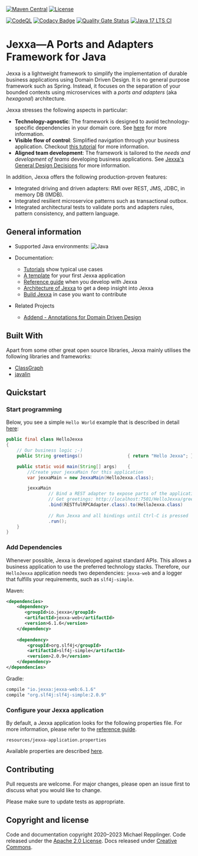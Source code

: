 [![Maven Central](https://img.shields.io/maven-central/v/io.jexxa/jexxa)](https://maven-badges.herokuapp.com/maven-central/io.jexxa/jexxa/) [![License](https://img.shields.io/badge/License-Apache%202.0-blue.svg)](https://opensource.org/licenses/Apache-2.0)

[![CodeQL](https://github.com/jexxa-projects/Jexxa/actions/workflows/codeql-analysis.yml/badge.svg)](https://github.com/jexxa-projects/Jexxa/actions/workflows/codeql-analysis.yml)
[![Codacy Badge](https://app.codacy.com/project/badge/Grade/b6c1680824ef4ac5914c40073242dc86)](https://www.codacy.com/gh/repplix/Jexxa/dashboard?utm_source=github.com&amp;utm_medium=referral&amp;utm_content=repplix/Jexxa&amp;utm_campaign=Badge_Grade)
[![Quality Gate Status](https://sonarcloud.io/api/project_badges/measure?project=jexxa-projects_Jexxa&metric=alert_status)](https://sonarcloud.io/summary/overall?id=jexxa-projects_Jexxa)
 [![Java 17 LTS CI](https://github.com/jexxa-projects/Jexxa/actions/workflows/maven.yml/badge.svg)](https://github.com/jexxa-projects/Jexxa/actions/workflows/maven.yml)
 
# Jexxa—A Ports and Adapters Framework for Java
Jexxa is a lightweight framework to simplify the implementation of durable business applications using Domain Driven Design. It is no general purpose framework such as Spring. Instead, it focuses on the separation of your bounded contexts using microservices with a *ports and adapters* (aka _hexagonal_) architecture. 

Jexxa stresses the following aspects in particular:

*   **Technology-agnostic**: The framework is designed to avoid technology-specific dependencies in your domain core. See [here](https://jexxa-projects.github.io/Jexxa/jexxa_architecture.html#_ioc_without_annotations) for more information.
*   **Visible flow of control**: Simplified navigation through your business application. Checkout [this tutorial](https://github.com/jexxa-projects/JexxaTutorials/blob/main/TimeService/README-FlowOfControl.md) for more information.
*   **Aligned team development**: The framework is tailored to the _needs and development of teams_ developing business applications. See [Jexxa's General Design Decisions](https://jexxa-projects.github.io/Jexxa/jexxa_architecture.html#_general_design_decisions) for more information. 

In addition, Jexxa offers the following production-proven features:    

*   Integrated driving and driven adapters: RMI over REST, JMS, JDBC, in memory DB (IMDB).
*   Integrated resilient microservice patterns such as transactional outbox. 
*   Integrated architectural tests to validate ports and adapters rules, pattern consistency, and pattern language.


## General information

*   Supported Java environments: ![Java](https://img.shields.io/badge/JDK-Java17+-blue.svg)

*   Documentation: 
    *   [Tutorials](https://github.com/jexxa-projects/JexxaTutorials) show typical use cases
    *   [A template](https://github.com/jexxa-projects/JexxaArchetypes) for your first Jexxa application
    *   [Reference guide](https://jexxa-projects.github.io/Jexxa/jexxa_reference.html) when you develop with Jexxa
    *   [Architecture of Jexxa](https://jexxa-projects.github.io/Jexxa/jexxa_architecture.html) to get a deep insight into Jexxa
    *   [Build Jexxa](docs/BUILD.md) in case you want to contribute 

*   Related Projects
    *   [Addend - Annotations for Domain Driven Design](https://github.com/jexxa-projects/Addend)
## Built With

Apart from some other great open source libraries, Jexxa mainly utilises the following libraries and frameworks:

*   [ClassGraph](https://github.com/classgraph/classgraph)
*   [javalin](http://javalin.io/)

## Quickstart

### Start programming 

Below, you see a simple ``Hello World`` example that is described in detail [here](https://github.com/jexxa-projects/JexxaTutorials/tree/main/HelloJexxa):  

```java     
public final class HelloJexxa
{
    // Our business logic ;-)
    public String greetings()                 { return "Hello Jexxa"; }

    public static void main(String[] args)    {
        //Create your jexxaMain for this application
        var jexxaMain = new JexxaMain(HelloJexxa.class);

        jexxaMain
                // Bind a REST adapter to expose parts of the application
                // Get greetings: http://localhost:7501/HelloJexxa/greetings
                .bind(RESTfulRPCAdapter.class).to(HelloJexxa.class)  
                  
                // Run Jexxa and all bindings until Ctrl-C is pressed
                .run();
    }
}
```    

### Add Dependencies
Whenever possible, Jexxa is developed against standard APIs. This allows a business application to use the preferred
technology stacks. Therefore, our `HelloJexxa` application needs two dependencies: `jexxa-web` and a logger that fulfills
your requirements, such as `slf4j-simple`. 

Maven:
```xml
<dependencies>
    <dependency>
       <groupId>io.jexxa</groupId>
       <artifactId>jexxa-web</artifactId>
       <version>6.1.6</version>
    </dependency>
    
    <dependency>
        <groupId>org.slf4j</groupId>
        <artifactId>slf4j-simple</artifactId>
        <version>2.0.9</version>
    </dependency>
</dependencies>
```

Gradle:

```groovy
compile "io.jexxa:jexxa-web:6.1.6"
compile "org.slf4j:slf4j-simple:2.0.9"
``` 

### Configure your Jexxa application  

By default, a Jexxa application looks for the following properties file.
For more information, please refer to the 
[reference guide](https://jexxa-projects.github.io/Jexxa/jexxa_reference.html#_application_configuration). 

```maven
resources/jexxa-application.properties
```                                   

Available properties are described [here](https://github.com/jexxa-projects/Jexxa/blob/master/jexxa-web/src/test/resources/jexxa-application.properties).

## Contributing

Pull requests are welcome. For major changes, please open an issue first to discuss what you would like to change.

Please make sure to update tests as appropriate.

## Copyright and license

Code and documentation copyright 2020–2023 Michael Repplinger. Code released under the [Apache 2.0 License](LICENSE). Docs released under [Creative Commons](https://creativecommons.org/licenses/by/3.0/).
